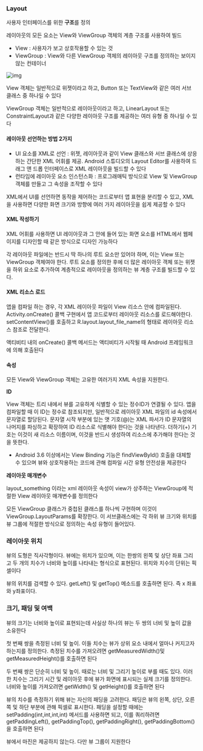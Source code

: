 ### Layout

사용자 인터페이스를 위한 <B>구조</B>를 정의

레이아웃의 모든 요소는 View와 ViewGroup 객체의 계층 구조를 사용하여 빌드

- View :  사용자가 보고 상호작용할 수 있는 것 
- ViewGroup :  View와 다른 ViewGroup 객체의 레이아웃 구조를 정의하는 보이지 않는 컨테이너

![img](https://developer.android.com/images/viewgroup_2x.png?hl=ko)

View 객체는 일반적으로 위젯이라고 하고, Button 또는 TextView와 같은 여러 서브 클래스 중 하나일 수 있다

ViewGroup 객체는 일반적으로 레이아웃이라고 하고, LinearLayout 또는 ConstraintLayout과 같은 다양한 레이아웃 구조를 제공하는 여러 유형 중 하나일 수 있다

#### 레이아웃 선언하는 방법 2가지

- UI 요소를 XML로 선언 : 위젯, 레이아웃과 같이 View 클래스와 서브 클래스에 상응하는 간단한 XML 어휘를 제공. Android 스튜디오의 Layout Editor를 사용하여 드래그 앤 드롭 인터페이스로 XML 레이아웃을 빌드할 수 있다
- 런타임에 레이아웃 요소 인스턴스화 : 프로그래매틱 방식으로 View 및 ViewGroup 객체를 만들고 그 속성을 조작할 수 있다

XML에서 UI를 선언하면 동작을 제어하는 코드로부터 앱 표현을 분리할 수 있고, XML을 사용하면 다양한 화면 크기와 방향에 여러 가지 레이아웃을 쉽게 제공할 수 있다

#### XML 작성하기 

XML 어휘를 사용하면 UI 레이아웃과 그 안에 들어 있는 화면 요소를 HTML에서 웹페이지를 디자인할 때 같은 방식으로 디자인 가능하다

각 레이아웃 파일에는 반드시 딱 하나의 루트 요소만 있어야 하며, 이는 View 또는 ViewGroup 객체여야 한다. 루트 요소를 정의한 후에 더 많은 레이아웃 객체 또는 위젯을 하위 요소로 추가하여 계층적으로 레이아웃을 정의하는 뷰 계층 구조를 빌드할 수 있다.

#### XML 리소스 로드

앱을 컴파일 하는 경우, 각 XML 레이아웃 파일이 View 리소스 안에 컴파일된다. Activity.onCreate() 콜백 구현에서 앱 코드로부터 레이아웃 리소스를 로드해야한다. setContentView()를 호출하고 R.layout.layout_file_name의 형태로 레이아웃 리소스 참조로 전달한다. 

액티비티 내의 onCreate() 콜백 메서드는 액티비티가 시작될 때 Android 프레임워크에 의해 호출된다

#### 속성

모든 View와 ViewGroup 객체는 고유한 여러가지 XML 속성을 지원한다. 

<b>ID</b>

View 객체는 트리 내에서 뷰를 고유하게 식별할 수 있는 정수ID가 연결될 수 있다. 앱을 컴파일할 때 이 ID는 정수로 참조되지만, 일반적으로 레이아웃 XML 파일의 id 속성에서 문자열로 할당된다. 문자열 시작 부분에 있는 앳 기호(@)는 XML 파서가 ID 문자열의 나머지를 파싱하고 확장하여 ID 리소스로 식별해야 한다는 것을 나타낸다. 더하기(+) 기호는 이것이 새 리소스 이름이며, 이것을 반드시 생성하여 리소스에 추가해야 한다는 것을 뜻한다. 

* Android 3.6 이상에서는 View Binding 기능은 findViewById() 호출을 대체할 수 있으며 뷰와 상호작용하는 코드에 관해 컴파일 시간 유형 안전성을 제공한다

<B>레이아웃 매개변수</b>

layout_something 이라는 xml 레이아웃 속성이 view가 상주하는 ViewGroup에 적절한 View 레이아웃 매개변수를 정의한다

모든 ViewGroup 클래스가 중첩된 클래스를 하나씩 구현하며 이것이 ViewGroup.LayoutParams를 확장한다. 이 서브클래스에는 각 하위 뷰 크기와 위치를 뷰 그룹에 적절한 방식으로 정의하는 속성 유형이 들어있다. 

### 레이아웃 위치

뷰의 도형은 직사각형이다. 뷰에는 위치가 있으며, 이는 한쌍의 왼쪽 및 상단 좌표 그리고 두 개의 치수가 너비와 높이를 나타내는 형식으로 표현된다. 위치와 치수의 단위는 픽셀이다

뷰의 위치를 검색할 수 있다. getLeft() 및 getTop() 메소드를 호출하면 된다. 즉 x 좌표와 y좌표이다. 

### 크기, 패딩 및 여백

뷰의 크기는 너비와 높이로 표현되는데 사실상 하나의 뷰는 두 쌍의 너비 및 높이 값을 소유한다

첫 번째 쌍을 측정된 너비 및 높이. 이들 치수는 뷰가 상위 요소 내에서 얼마나 커지고자 하는지를 정의한다. 측정된 치수를 가져오려면 getMeasuredWidth()및 getMeasuredHeight()를 호출하면 된다

두 번째 쌍은 단순히 너비 및 높이. 때로는 너비 및 그리기 높이로 부를 때도 있다. 이러한 치수는  그리기 시간 및 레이아웃 후에 뷰가 화면에 표시되는 실제 크기를 정의한다. 너비와 높이를 가져오려면 getWidth() 및 getHeight()를 호출하면 된다

뷰의 치수를 측정하기 위해 뷰는 자신의 패딩을 고려한다. 패딩은 뷰의 왼쪽, 상단, 오른쪽 및 하단 부분에 관해 픽셀로 표시한다. 패딩을 설정할 때에는 setPadding(int,int,int,int) 메서드를 사용하면 되고, 이를 쿼리하려면 getPaddingLeft(), getPaddingTop(), getPaddingRight(), getPaddingBottom()을 호출하면 된다

뷰에서 마진은 제공하지 않는다. 다만 뷰 그룹이 지원한다

